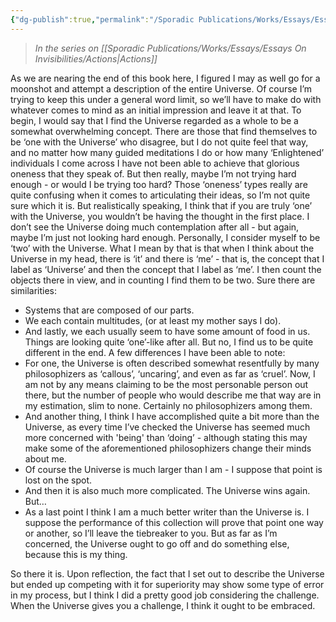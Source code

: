 ```yaml
---
{"dg-publish":true,"permalink":"/Sporadic Publications/Works/Essays/Essays On Invisibilities/The Universe/"}
---
```


> *In the series on [[Sporadic Publications/Works/Essays/Essays On Invisibilities/Actions\|Actions]]*

As we are nearing the end of this book here, I figured I may as well go for a moonshot and attempt a description of the entire Universe. Of course I’m trying to keep this under a general word limit, so we’ll have to make do with whatever comes to mind as an initial impression and leave it at that.
To begin, I would say that I find the Universe regarded as a whole to be a somewhat overwhelming concept.
There are those that find themselves to be ‘one with the Universe’ who disagree, but I do not quite feel that way, and no matter how many guided meditations I do or how many ‘Enlightened’ individuals I come across I have not been able to achieve that glorious oneness that they speak of. But then really, maybe I’m not trying hard enough - or would I be trying too hard? Those ‘oneness’ types really are quite confusing when it comes to articulating their ideas, so I’m not quite sure which it is.
But realistically speaking, I think that if you are truly ‘one’ with the Universe, you wouldn’t be having the thought in the first place. I don’t see the Universe doing much contemplation after all - but again, maybe I’m just not looking hard enough.
Personally, I consider myself to be ‘two’ with the Universe. What I mean by that is that when I think about the Universe in my head, there is ‘it’ and there is ‘me’ - that is, the concept that I label as ‘Universe’ and then the concept that I label as ‘me’. I then count the objects there in view, and in counting I find them to be two.
Sure there are similarities:
- Systems that are composed of our parts.
- We each contain multitudes, (or at least my mother says I do).
- And lastly, we each usually seem to have some amount of food in us. 
Things are looking quite ‘one’-like after all.
But no, I find us to be quite different in the end.
A few differences I have been able to note:
- For one, the Universe is often described somewhat resentfully by many philosophizers as ‘callous’, ‘uncaring’, and even as far as ‘cruel’. Now, I am not by any means claiming to be the most personable person out there, but the number of people who would describe me that way are in my estimation, slim to none. Certainly no philosophizers among them.
- And another thing, I think I have accomplished quite a bit more than the Universe, as every time I’ve checked the Universe has seemed much more concerned with 'being' than ‘doing’ - although stating this may make some of the aforementioned philosophizers change their minds about me. 
- Of course the Universe is much larger than I am - I suppose that point is lost on the spot.
- And then it is also much more complicated. The Universe wins again.
But…
- As a last point I think I am a much better writer than the Universe is. I suppose the performance of this collection will prove that point one way or another, so I’ll leave the tiebreaker to you. But as far as I’m concerned, the Universe ought to go off and do something else, because this is my thing.

So there it is. Upon reflection, the fact that I set out to describe the Universe but ended up competing with it for superiority may show some type of error in my process, but I think I did a pretty good job considering the challenge. When the Universe gives you a challenge, I think it ought to be embraced. 

<div class="page-break" style="page-break-before: always;"></div>
